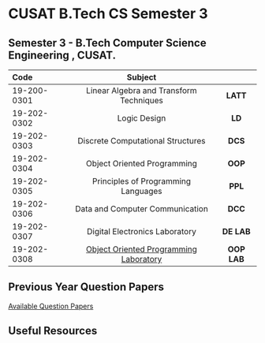 
# CUSAT B.Tech CS Semester 3
Semester 3 - B.Tech Computer Science Engineering , CUSAT.
---
<div align="center">

| Code |  Subject | |
|:--|:---:|:---:|
| 19-200-0301 | Linear Algebra and Transform Techniques  | **LATT**
| 19-202-0302| Logic Design| **LD**
| 19-202-0303 | Discrete Computational Structures|**DCS**
| 19-202-0304 | Object Oriented Programming|**OOP**
| 19-202-0305 | Principles of Programming Languages|**PPL**
| 19-202-0306| Data and Computer Communication |**DCC**
| 19-202-0307 | Digital Electronics Laboratory|**DE LAB**
| 19-202-0308 | [Object Oriented Programming Laboratory](https://github.com/nlkguy/cusat-cs-s3/blob/main/308-oop-lab/308-oop-lab.md)|**OOP LAB**
</div>

## Previous Year Question Papers

[Available Question Papers](https://github.com/nlkguy/cusat-cs-s3/blob/main/question-papers.md)


## Useful Resources

[]()
